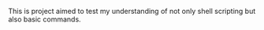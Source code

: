 This is project aimed to test my understanding of not only shell scripting but also basic commands.
